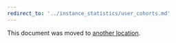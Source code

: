 ```yaml
---
redirect_to: '../instance_statistics/user_cohorts.md'
---
```


This document was moved to [another location](../instance_statistics/user_cohorts.md).

